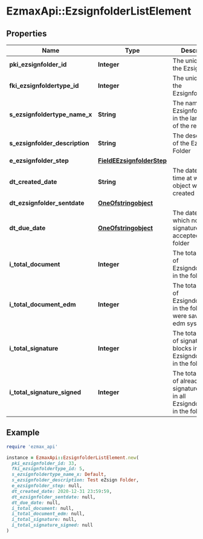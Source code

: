 # EzmaxApi::EzsignfolderListElement

## Properties

| Name | Type | Description | Notes |
| ---- | ---- | ----------- | ----- |
| **pki_ezsignfolder_id** | **Integer** | The unique ID of the Ezsignfolder |  |
| **fki_ezsignfoldertype_id** | **Integer** | The unique ID of the Ezsignfoldertype. |  |
| **s_ezsignfoldertype_name_x** | **String** | The name of the Ezsignfoldertype in the language of the requester |  |
| **s_ezsignfolder_description** | **String** | The description of the Ezsign Folder |  |
| **e_ezsignfolder_step** | [**FieldEEzsignfolderStep**](FieldEEzsignfolderStep.md) |  |  |
| **dt_created_date** | **String** | The date and time at which the object was created |  |
| **dt_ezsignfolder_sentdate** | [**OneOfstringobject**](OneOfstringobject.md) |  |  |
| **dt_due_date** | [**OneOfstringobject**](OneOfstringobject.md) | The date at which no more signature will be accepted on the folder |  |
| **i_total_document** | **Integer** | The total number of Ezsigndocument in the folder |  |
| **i_total_document_edm** | **Integer** | The total number of Ezsigndocument in the folder that were saved in the edm system |  |
| **i_total_signature** | **Integer** | The total number of signature blocks in all Ezsigndocuments in the folder |  |
| **i_total_signature_signed** | **Integer** | The total number of already signed signature blocks in all Ezsigndocuments in the folder |  |

## Example

```ruby
require 'ezmax_api'

instance = EzmaxApi::EzsignfolderListElement.new(
  pki_ezsignfolder_id: 33,
  fki_ezsignfoldertype_id: 5,
  s_ezsignfoldertype_name_x: Default,
  s_ezsignfolder_description: Test eZsign Folder,
  e_ezsignfolder_step: null,
  dt_created_date: 2020-12-31 23:59:59,
  dt_ezsignfolder_sentdate: null,
  dt_due_date: null,
  i_total_document: null,
  i_total_document_edm: null,
  i_total_signature: null,
  i_total_signature_signed: null
)
```

